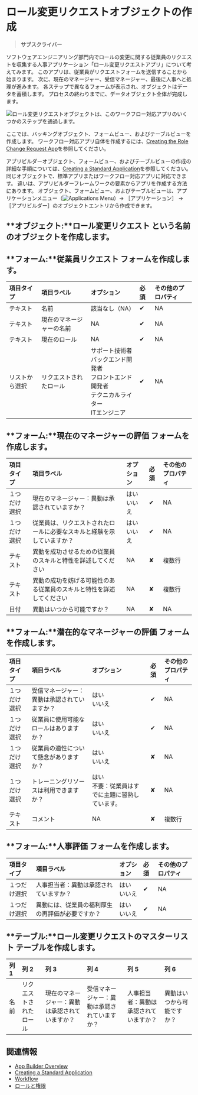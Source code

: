 # ロール変更リクエストオブジェクトの作成

> **サブスクライバー**

ソフトウェアエンジニアリング部門内でロールの変更に関する従業員のリクエストを収集する人事アプリケーション「ロール変更リクエストアプリ」について考えてみます。 このアプリは、従業員がリクエストフォームを送信することから始まります。 次に、現在のマネージャー、受信マネージャー、最後に人事へと処理が進みます。 各ステップで異なるフォームが表示され、オブジェクトはデータを蓄積します。 プロセスの終わりまでに、データオブジェクト全体が完成します。

![ロール変更リクエストオブジェクトは、このワークフロー対応アプリのいくつかのステップを通過します。](./creating-the-role-change-request-object/images/01.png)

ここでは、バッキングオブジェクト、フォームビュー、およびテーブルビューを作成します。 ワークフロー対応アプリ自体を作成するには、[Creating the Role Change Request App](./creating-the-role-change-request-app.md)を参照してください。

アプリビルダーオブジェクト、フォームビュー、およびテーブルビューの作成の詳細な手順については、[Creating a Standard Application](./creating-a-standard-application.md)を参照してください。 同じオブジェクトで、標準アプリまたはワークフロー対応アプリに対応できます。 違いは、アプリビルダーフレームワークの要素からアプリを作成する方法にあります。 オブジェクト、フォームビュー、およびテーブルビューは、アプリケーションメニュー（![Applications Menu](../../../images/icon-applications-menu.png)）&rarr; ［アプリケーション］ &rarr; ［アプリビルダー］のオブジェクトエントリから作成できます。

<a name="オブジェクトロール変更リクエスト-という名前のオブジェクトを作成します" />

## **オブジェクト:****ロール変更リクエスト** という名前のオブジェクトを作成します。

<a name="フォーム従業員リクエスト-フォームを作成します" />

## **フォーム:****従業員リクエスト** フォームを作成します。

| 項目タイプ   | 項目ラベル        | オプション                                                                                              | 必須       | その他のプロパティ |
| :--- | :--- | :--- | :--- | :--- |
| テキスト    | 名前           | 該当なし（NA）                                                                                           | &#10004; | NA        |
| テキスト    | 現在のマネージャーの名前 | NA                                                                                                 | &#10004; | NA        |
| テキスト    | 現在のロール       | NA                                                                                                 | &#10004; | NA        |
| リストから選択 | リクエストされたロール  | サポート技術者 <br /> バックエンド開発者 <br /> フロントエンド開発者 <br /> テクニカルライター <br /> ITエンジニア | &#10004; | NA        |

<a name="フォーム現在のマネージャーの評価-フォームを作成します" />

## **フォーム:****現在のマネージャーの評価** フォームを作成します。

| 項目タイプ  | 項目ラベル                               | オプション               | 必須       | その他のプロパティ |
| :--- | :--- | :--- | :--- | :--- |
| １つだけ選択 | 現在のマネージャー：異動は承認されていますか？             | はい <br /> いいえ | &#10004; | NA        |
| １つだけ選択 | 従業員は、リクエストされたロールに必要なスキルと経験を示していますか？ | はい <br /> いいえ | &#10004; | NA        |
| テキスト   | 異動を成功させるための従業員のスキルと特性を詳述してください      | NA                  | &#10008; | 複数行       |
| テキスト   | 異動の成功を妨げる可能性のある従業員のスキルと特性を詳述してください  | NA                  | &#10008; | 複数行       |
| 日付     | 異動はいつから可能ですか？                       | NA                  | &#10008; | NA        |

<a name="フォーム潜在的なマネージャーの評価-フォームを作成します" />

## **フォーム:****潜在的なマネージャーの評価** フォームを作成します。

| 項目タイプ  | 項目ラベル                  | オプション                                 | 必須       | その他のプロパティ |
| :--- | :--- | :--- | :--- | :--- |
| １つだけ選択 | 受信マネージャー：異動は承認されていますか？ | はい <br /> いいえ                   | &#10004; | NA        |
| １つだけ選択 | 従業員に使用可能なロールはありますか？    | はい <br /> いいえ                   | &#10004; | NA        |
| １つだけ選択 | 従業員の適性について懸念がありますか？    | はい <br /> いいえ                   | &#10008; | NA        |
| １つだけ選択 | トレーニングリソースは利用できますか？    | はい <br /> 不要：従業員はすでに主題に習熟しています。 | &#10008; | NA        |
| テキスト   | コメント                   | NA                                    | &#10008; | 複数行 | NA  |

<a name="フォーム人事評価-フォームを作成します" />

## **フォーム:****人事評価** フォームを作成します。

| 項目タイプ  | 項目ラベル                    | オプション               | 必須       | その他のプロパティ |
| :--- | :--- | :--- | :--- | :--- |
| １つだけ選択 | 人事担当者：異動は承認されていますか？      | はい <br /> いいえ | &#10004; | NA        |
| １つだけ選択 | 異動には、従業員の福利厚生の再評価が必要ですか？ | はい <br /> いいえ | &#10004; | NA        |

<a name="テーブルロール変更リクエストのマスターリスト-テーブルを作成します" />

## **テーブル:****ロール変更リクエストのマスターリスト** テーブルを作成します。

| 列 1 | 列 2         | 列 3                     | 列 4                    | 列 5                 | 列 6           |
| :--- | :--- | :--- | :--- | :--- | :--- |
| 名前  | リクエストされたロール | 現在のマネージャー：異動は承認されていますか？ | 受信マネージャー：異動は承認されていますか？ | 人事担当者：異動は承認されていますか？ | 異動はいつから可能ですか？ |

<a name="関連情報" />

## 関連情報

* [App Builder Overview](./app-builder-overview.md)
* [Creating a Standard Application](./creating-a-standard-application.md)
* [Workflow](../../../process-automation/workflow/introduction-to-workflow.md)
* [ロールと権限](../../../users-and-permissions/roles-and-permissions/understanding-roles-and-permissions.md)
